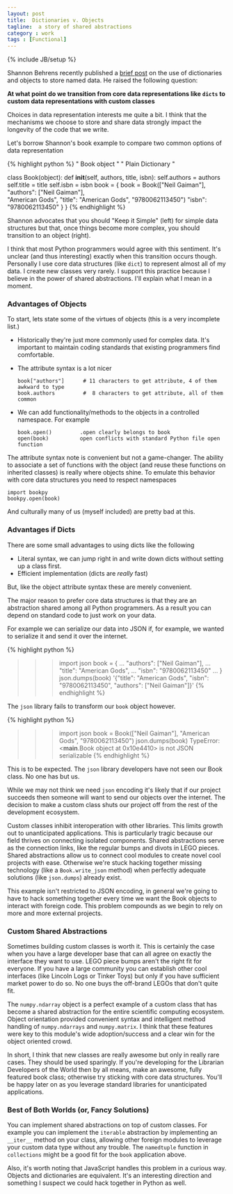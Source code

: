 ```yaml
---
layout: post
title:  Dictionaries v. Objects
tagline:  a story of shared abstractions
category : work 
tags : [Functional]
---
```

{% include JB/setup %}

Shannon Behrens recently published a [brief post](http://jjinux.blogspot.com/2013/08/python-dicts-vs-classes.html) on the use of dictionaries and objects to store named data.  He raised the following question:

**At what point do we transition from core data representations like `dicts` to custom data representations with custom classes**

Choices in data representation interests me quite a bit.  I think that the mechanisms we choose to store and share data strongly impact the longevity of the code that we write.

Let's borrow Shannon's book example to compare two common options of data representation

{% highlight python %}
" Book object "                                 " Plain Dictionary "

class Book(object):
    def __init__(self, authors, title, isbn):
        self.authors = authors
        self.title = title
        self.isbn = isbn
                                                book = {
book = Book(["Neil Gaiman"],                        "authors": ["Neil Gaiman"],                    
            "American Gods",                        "title": "American Gods",
            "9780062113450")                        "isbn": "9780062113450"
                                                }
}
{% endhighlight %} 

Shannon advocates that you should "Keep it Simple" (left) for simple data structures but that, once things become more complex, you should transition to an object (right).

I think that most Python programmers would agree with this sentiment.  It's unclear (and thus interesting) exactly when this transition occurs though.  Personally I use core data structures (like `dict`) to represent almost all of my data.  I create new classes very rarely.  I support this practice because I believe in the power of shared abstractions.  I'll explain what I mean in a moment.


### Advantages of Objects

To start, lets state some of the virtues of objects (this is a very incomplete list.)

*   Historically they're just more commonly used for complex data.  It's important to maintain coding standards that existing programmers find comfortable.

*   The attribute syntax is a lot nicer

        book["authors"]      # 11 characters to get attribute, 4 of them awkward to type
        book.authors         #  8 characters to get attribute, all of them common 

*   We can add functionality/methods to the objects in a controlled namespace.  For example

        book.open()         .open clearly belongs to book
        open(book)          open conflicts with standard Python file open function

The attribute syntax note is convenient but not a game-changer.  The ability to associate a set of functions with the object (and reuse these functions on inherited classes) is really where objects shine.  To emulate this behavior with core data structures you need to respect namespaces

    import bookpy
    bookpy.open(book)

And culturally many of us (myself included) are pretty bad at this.


### Advantages if Dicts

There are some small advantages to using dicts like the following

*   Literal syntax, we can jump right in and write down dicts without setting up a class first.
*   Efficient implementation (dicts are *really* fast)

But, like the object attribute syntax these are merely convenient.  

The major reason to prefer core data structures is that they are an abstraction shared among all Python programmers.  As a result you can depend on standard code to just work on your data.

For example we can serialize our data into JSON if, for example, we wanted to serialize it and send it over the internet.

{% highlight python %}
>>> import json
>>> book = {
...     "authors": ["Neil Gaiman"],
...     "title": "American Gods",
...     "isbn": "9780062113450"
... }
>>> json.dumps(book)
'{"title": "American Gods", "isbn": "9780062113450", "authors": ["Neil Gaiman"]}'
{% endhighlight %} 

The `json` library fails to transform our `book` object however.

{% highlight python %}
>>> import json
>>> book = Book(["Neil Gaiman"], "American Gods", "9780062113450")
>>> json.dumps(book)
TypeError: <__main__.Book object at 0x10e4410> is not JSON serializable
{% endhighlight %} 

This is to be expected.  The `json` library developers have not seen our Book class.  No one has but us.

While we may not think we need `json` encoding it's likely that if our project succeeds then someone will want to send our objects over the internet.  The decision to make a custom class shuts our project off from the rest of the development ecosystem.

Custom classes inhibit interoperation with other libraries.  This limits growth out to unanticipated applications.  This is particularly tragic because our field thrives on connecting isolated components.  Shared abstractions serve as the connection links, like the regular bumps and divots in LEGO pieces.  Shared abstractions allow us to connect cool modules to create novel cool projects with ease.  Otherwise we're stuck hacking together missing technology (like a `Book.write_json` method) when perfectly adequate solutions (like `json.dumps`) already exist.

This example isn't restricted to JSON encoding, in general we're going to have to hack something together every time we want the Book objects to interact with foreign code.  This problem compounds as we begin to rely on more and more external projects.


### Custom Shared Abstractions

Sometimes building custom classes is worth it.  This is certainly the case when you have a large developer base that can all agree on exactly the interface they want to use.  LEGO piece bumps aren't the right fit for everyone.  If you have a large community you can establish other cool interfaces (like Lincoln Logs or Tinker Toys) but only if you have sufficient market power to do so.  No one buys the off-brand LEGOs that don't quite fit.

The `numpy.ndarray` object is a perfect example of a custom class that has become a shared abstraction for the entire scientific computing ecosystem.  Object orientation provided convenient syntax and intelligent method handling of `numpy.ndarrays` and `numpy.matrix`.  I think that these features were key to this module's wide adoption/success and a clear win for the object oriented crowd.  

In short, I think that new classes are really awesome but only in really rare cases.  They should be used sparingly.  If you're developing for the Librarian Developers of the World then by all means, make an awesome, fully featured book class; otherwise try sticking with core data structures.  You'll be happy later on as you leverage standard libraries for unanticipated applications.


### Best of Both Worlds (or, Fancy Solutions)

You can implement shared abstractions on top of custom classes.  For example you can implement the `iterable` abstraction by implementing an `__iter__` method on your class, allowing other foreign modules to leverage your custom data type without any trouble.  The `namedtuple` function in `collections` might be a good fit for the `book` application above.  

Also, it's worth noting that JavaScript handles this problem in a curious way.  Objects and dictionaries are equivalent.  It's an interesting direction and something I suspect we could hack together in Python as well.
